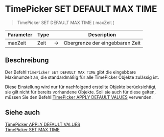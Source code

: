 # TimePicker SET DEFAULT MAX TIME

> TimePicker SET DEFAULT MAX TIME ( maxZeit )

| Parameter | Type | | Description |
| --- | --- | --- | --- |
| maxZeit | Zeit | → | Obergrenze der eingebbaren Zeit |

## Beschreibung

Der Befehl `TimePicker SET DEFAULT MAX TIME` gibt die eingebbare Maximumzeit an, die standardmäßig für alle TimePicker Objekte zulässig ist.

Diese Einstellung wird nur für nachfolgend erstellte Objekte berücksichtigt, sie gilt nicht für bereits vorhandene Objekte. Soll sie auch für diese gelten, müssen Sie den Befehl [TimePicker APPLY DEFAULT VALUES](TimePicker%20APPLY%20DEFAULT%20VALUES.de.md) verwenden.

## Siehe auch

[TimePicker APPLY DEFAULT VALUES](TimePicker%20APPLY%20DEFAULT%20VALUES.de.md)  
[TimePicker SET MAX TIME](TimePicker%20SET%20MAX%20TIME.de.md)
